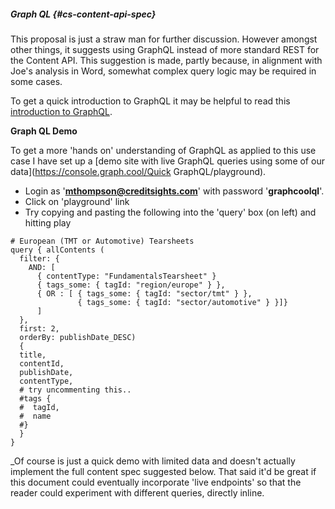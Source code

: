 ##### **Graph QL** {#cs-content-api-spec}

This proposal is just a straw man for further discussion. However amongst other things, it suggests using GraphQL instead of more standard REST for the Content API. This suggestion is made, partly because, in alignment with Joe's analysis in Word, somewhat complex query logic may be required in some cases. 

To get a quick introduction to GraphQL it may be helpful to read this [introduction to GraphQL](https://facebook.github.io/react/blog/2015/05/01/graphql-introduction.html).

**Graph QL Demo**

To get a more 'hands on' understanding of GraphQL as applied to this use case I have set up a [demo site with live GraphQL queries using some of our data](https://console.graph.cool/Quick GraphQL/playground). 

* Login as '**mthompson@creditsights.com**' with password '**graphcoolql**'. 
* Click on 'playground' link
* Try copying and pasting the following into the 'query' box (on left) and hitting play

```
# European (TMT or Automotive) Tearsheets 
query { allContents (
  filter: {
    AND: [
      { contentType: "FundamentalsTearsheet" }
      { tags_some: { tagId: "region/europe" } },
      { OR : [ { tags_some: { tagId: "sector/tmt" } },
               { tags_some: { tagId: "sector/automotive" } }]}
      ]
  },
  first: 2,
  orderBy: publishDate_DESC)
  {
  title,
  contentId,
  publishDate,
  contentType,
  # try uncommenting this..
  #tags {
  #  tagId,
  #  name
  #}
  }
}
```

_Of course is just a quick demo with limited data and doesn't actually implement the full content spec suggested below. That said it'd be great if this document could eventually incorporate 'live endpoints' so that the reader could experiment with different queries, directly inline.


